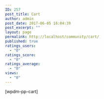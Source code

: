```yaml
---
ID: 257
post_title: Cart
author: admin
post_date: 2017-06-05 18:04:39
post_excerpt: ""
layout: page
permalink: http://localhost/community/cart/
published: true
ratings_users:
  - "0"
ratings_score:
  - "0"
ratings_average:
  - "0"
views:
  - "0"
---
```

[wpdm-pp-cart]